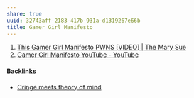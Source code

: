 ```yaml
---
share: true
uuid: 32743aff-2183-417b-931a-d1319267e66b
title: Gamer Girl Manifesto
---
```

1. [This Gamer Girl Manifesto PWNS [VIDEO] | The Mary Sue](https://www.themarysue.com/gamer-girl-manifesto/)
1. [Gamer Girl Manifesto YouTube - YouTube](https://www.youtube.com/watch?v=iv14B6FrrDE)

#### Backlinks

* [Cringe meets theory of mind](/cef3066c-8a14-467b-979e-9036068e3653)